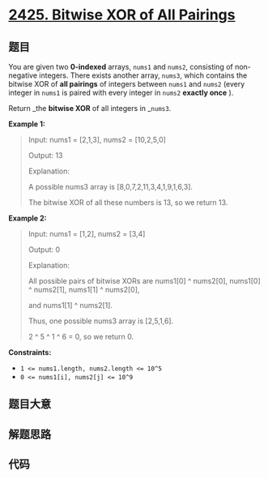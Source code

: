 # [2425. Bitwise XOR of All Pairings](https://leetcode.com/problems/bitwise-xor-of-all-pairings/)

## 题目

You are given two **0-indexed** arrays, `nums1` and `nums2`, consisting of
non-negative integers. There exists another array, `nums3`, which contains the
bitwise XOR of **all pairings** of integers between `nums1` and `nums2` (every
integer in `nums1` is paired with every integer in `nums2` **exactly once** ).

Return _the **bitwise XOR** of all integers in _`nums3`.

**Example 1:**

> Input: nums1 = [2,1,3], nums2 = [10,2,5,0]
>
> Output: 13
>
> Explanation:
>
> A possible nums3 array is [8,0,7,2,11,3,4,1,9,1,6,3].
>
> The bitwise XOR of all these numbers is 13, so we return 13.

**Example 2:**

> Input: nums1 = [1,2], nums2 = [3,4]
>
> Output: 0
>
> Explanation:
>
> All possible pairs of bitwise XORs are nums1[0] ^ nums2[0], nums1[0] ^ nums2[1], nums1[1] ^ nums2[0],
>
> and nums1[1] ^ nums2[1].
>
> Thus, one possible nums3 array is [2,5,1,6].
>
> 2 ^ 5 ^ 1 ^ 6 = 0, so we return 0.

**Constraints:**

- `1 <= nums1.length, nums2.length <= 10^5`
- `0 <= nums1[i], nums2[j] <= 10^9`

## 题目大意

## 解题思路

## 代码

```javascript

```
